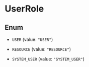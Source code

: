 

# UserRole

## Enum


* `USER` (value: `"USER"`)

* `RESOURCE` (value: `"RESOURCE"`)

* `SYSTEM_USER` (value: `"SYSTEM_USER"`)



